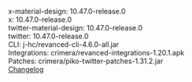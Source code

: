 x-material-design: 10.47.0-release.0  
x: 10.47.0-release.0  
twitter-material-design: 10.47.0-release.0  
twitter: 10.47.0-release.0  
CLI: j-hc/revanced-cli-4.6.0-all.jar  
Integrations: crimera/revanced-integrations-1.20.1.apk  
Patches: crimera/piko-twitter-patches-1.31.2.jar  
[Changelog](https://github.com/crimera/piko/releases/tag/v1.31.2)  
